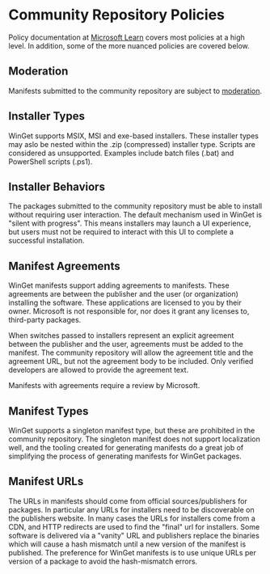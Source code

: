 # Community Repository Policies

Policy documentation at [Microsoft Learn](https://learn.microsoft.com/windows/package-manager/package/windows-package-manager-policies) covers most policies at a high level. In addition, some of the more nuanced policies are covered below.

## Moderation
Manifests submitted to the community repository are subject to [moderation](Moderation.md).

## Installer Types
WinGet supports MSIX, MSI and exe-based installers. These installer types may aslo be nested within the .zip (compressed) installer type. Scripts are considered as unsupported. Examples include batch files (.bat) and PowerShell scripts (.ps1).

## Installer Behaviors
The packages submitted to the community repository must be able to install without requiring user interaction. The default mechanism used in WinGet is "silent with progress". This means installers may launch a UI experience, but users must not be required to interact with this UI to complete a successful installation.

## Manifest Agreements
WinGet manifests support adding agreements to manifests. These agreements are between the publisher and the user (or organization) installing the software. These applications are licensed to you by their owner. Microsoft is not responsible for, nor does it grant any licenses to, third-party packages.

When switches passed to installers represent an explicit agreement between the publisher and the user, agreements must be added to the manifest. The community repository will allow the agreement title and the agreement URL, but not the agreement body to be included. Only verified developers are allowed to provide the agreement text.

Manifests with agreements require a review by Microsoft.

## Manifest Types
WinGet supports a singleton manifest type, but these are prohibited in the community repository. The singleton manifest does not support localization well, and the tooling created for generating manifests do a great job of simplifying the process of generating manifests for WinGet packages.

## Manifest URLs
The URLs in manifests should come from official sources/publishers for packages. In particular any URLs for installers need to be discoverable on the publishers website. In many cases the URLs for installers come from a CDN, and HTTP redirects are used to find the "final" url for installers. Some software is delivered via a "vanity" URL and publishers replace the binaries which will cause a hash mismatch until a new version of the manifest is published. The preference for WinGet manifests is to use unique URLs per version of a package to avoid the hash-mismatch errors.

